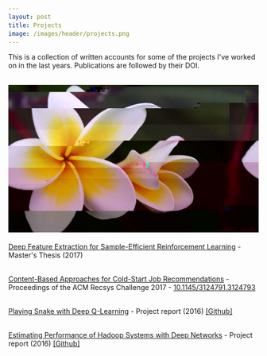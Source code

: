 ```yaml
---
layout: post
title: Projects
image: /images/header/projects.png
---
```

This is a collection of written accounts for some of the projects I've worked on
 in the last years. Publications are followed by their DOI. <br><br>

<center>
    <img src="/images/header/projects.png" alt="Glitch art #1 (by Daniele Grattarola)" class="full-width"/>
</center>

<br>
<a target="_blank" href="https://github.com/danielegrattarola/master-thesis">Deep Feature Extraction for Sample-Efficient Reinforcement Learning</a> - Master's Thesis (2017)
<br><br>

<a target="_blank" href="/files/projects/2017_grattarola_recsys.pdf">Content-Based Approaches for Cold-Start Job Recommendations</a> - Proceedings of the ACM Recsys Challenge 2017 - <a href="http://dx.doi.org/10.1145/3124791.3124793">10.1145/3124791.3124793</a>
<br><br>

<a target="_blank" href="/files/projects/2016_grattarola_snake.pdf">Playing Snake with Deep Q-Learning</a> - Project report (2016) <a href="https://github.com/danielegrattarola/deep-q-snake">[Github]</a>
<br><br>

<a target="_blank" href="/files/projects/2016_grattarola_hadoop.pdf">Estimating Performance of Hadoop Systems with Deep Networks</a> - Project report (2016) <a href="https://github.com/danielegrattarola/hadoop-learning">[Github]</a>
